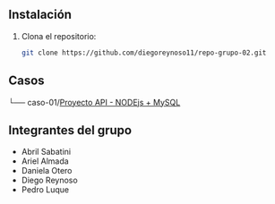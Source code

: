 ## Instalación

1. Clona el repositorio:
   ```bash
   git clone https://github.com/diegoreynoso11/repo-grupo-02.git
   ```

## Casos  
└── caso-01/[Proyecto API - NODEjs + MySQL](https://github.com/diegoreynoso11/repo-grupo-02/tree/main/caso-01)

## Integrantes del grupo

- Abril Sabatini
- Ariel Almada
- Daniela Otero 
- Diego Reynoso
- Pedro Luque 
